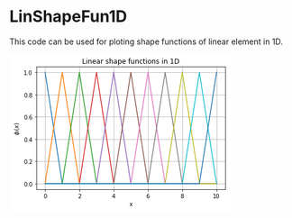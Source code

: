 # LinShapeFun1D

 This code can be used for ploting shape functions of linear element in 1D. 

![result](/basisfunc.png)

